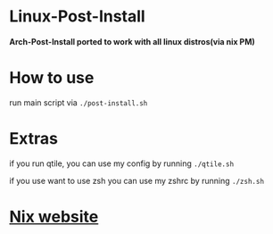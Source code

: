 # Linux-Post-Install

<html>
<h4>
Arch-Post-Install ported to work with all linux distros(via nix PM)
</h4>
</html>

# How to use

<html>
<p>run main script via <code>./post-install.sh</code></p>
</html>

# Extras

<html>
<p>if you run qtile, you can use my config by running <code>./qtile.sh</code></p>
<p>if you use want to use zsh you can use my zshrc by running <code>./zsh.sh</code></p>
</html>

<html>
<h1><a target="_blank" href="https://nixos.org/">Nix website</a></h1>
</html>
